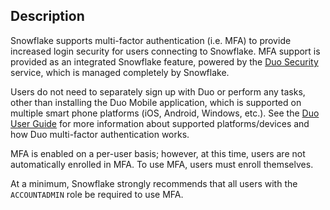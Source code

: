 ## Description

Snowflake supports multi-factor authentication (i.e. MFA) to provide increased login security for users connecting to Snowflake. MFA support is provided as an integrated Snowflake feature, powered by the [Duo Security](http://www.duosecurity.com/) service, which is managed completely by Snowflake.

Users do not need to separately sign up with Duo or perform any tasks, other than installing the Duo Mobile application, which is supported on multiple smart phone platforms (iOS, Android, Windows, etc.). See the [Duo User Guide](http://guide.duosecurity.com/) for more information about supported platforms/devices and how Duo multi-factor authentication works.

MFA is enabled on a per-user basis; however, at this time, users are not automatically enrolled in MFA. To use MFA, users must enroll themselves.

At a minimum, Snowflake strongly recommends that all users with the `ACCOUNTADMIN` role be required to use MFA.
